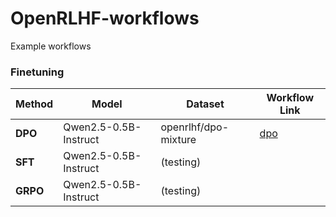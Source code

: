 # OpenRLHF-workflows
Example workflows


### Finetuning

| Method       | Model       | Dataset   | Workflow Link                              |
|------------- |-------------|-----------|--------------------------------------------|
| **DPO**     | Qwen2.5-0.5B-Instruct |  openrlhf/dpo-mixture  |    [dpo](dpo)    |
| **SFT**     | Qwen2.5-0.5B-Instruct |  (testing) |         |
| **GRPO**    | Qwen2.5-0.5B-Instruct |   (testing)|                                            |

